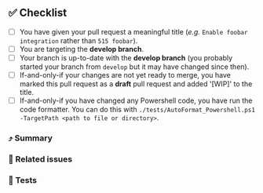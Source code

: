 ## :white_check_mark: Checklist

<!--
Thank you for your pull request!

Before going any further, please review the [guidelines for contributing](../CONTRIBUTING.md) to this repository.
Replace the empty checkboxes [ ] below with checked ones [x] accordingly.
-->

- [ ] You have given your pull request a meaningful title (_e.g._ `Enable foobar integration` rather than `515 foobar`).
- [ ] You are targeting the **develop branch**.
- [ ] Your branch is up-to-date with the **develop branch** (you probably started your branch from `develop` but it may have changed since then).
- [ ] If-and-only-if your changes are not yet ready to merge, you have marked this pull request as a **draft** pull request and added '[WIP]' to the title.
- [ ] If-and-only-if you have changed any Powershell code, you have run the code formatter. You can do this with `./tests/AutoFormat_Powershell.ps1 -TargetPath <path to file or directory>`.

### :arrow_heading_up: Summary

<!--
Please explain what your pull request does here.
You might (optionally) want to include screenshots here.
-->

### :closed_umbrella: Related issues

<!--
If your pull request will close any open issues (hopefully it will!) then add `Closes #<issue number>` here.
-->

### :microscope: Tests

<!--
- Document any manual tests that you have carried out (*e.g.* deploying a new SHM and/or SRE) and confirm which commit you did this with
- Note that automated tests will be run as part of the CI process and will block this PR until they pass.
- Additionally, a successful code review may be required before this PR can be merged.
- If this pull request only changed documentation you can simply state 'Documentation only' here.
-->
